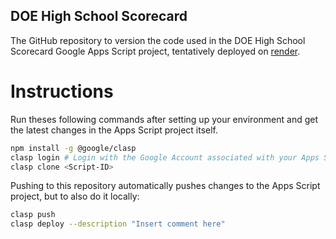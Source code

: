 ## DOE High School Scorecard

The GitHub repository to version the code used in the DOE High School Scorecard Google Apps Script project, tentatively deployed on [render](https://doe-high-school-scorecard.onrender.com/).

# Instructions

Run theses following commands after setting up your environment and get the latest changes in the Apps Script project itself.

```bash
npm install -g @google/clasp
clasp login # Login with the Google Account associated with your Apps Script project
clasp clone <Script-ID>
```

Pushing to this repository automatically pushes changes to the Apps Script project, but to also do it locally:

```bash
clasp push
clasp deploy --description "Insert comment here"
```
